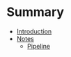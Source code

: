 # Summary

* [Introduction](README.md)
* [Notes](notes/readme.md)
    * [Pipeline](notes/pipeline.md)

